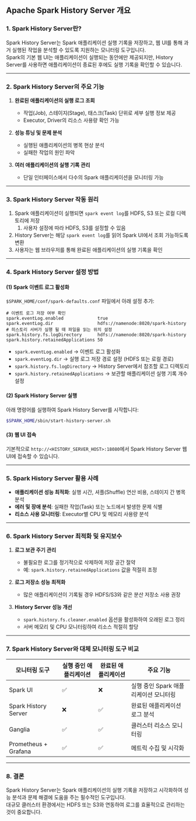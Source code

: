## **Apache Spark History Server 개요**

### **1. Spark History Server란?**
Spark History Server는 Spark 애플리케이션 실행 기록을 저장하고, 웹 UI를 통해 과거 실행된 작업을 분석할 수 있도록 지원하는 모니터링 도구입니다.  
Spark의 기본 웹 UI는 애플리케이션이 실행되는 동안에만 제공되지만, History Server를 사용하면 애플리케이션이 종료된 후에도 실행 기록을 확인할 수 있습니다.

---

### **2. Spark History Server의 주요 기능**
1. **완료된 애플리케이션의 실행 로그 조회**  
   - 작업(Job), 스테이지(Stage), 태스크(Task) 단위로 세부 실행 정보 제공  
   - Executor, Driver의 리소스 사용량 확인 가능  

2. **성능 튜닝 및 문제 분석**  
   - 실행된 애플리케이션의 병목 현상 분석  
   - 실패한 작업의 원인 파악  

3. **여러 애플리케이션의 실행 기록 관리**  
   - 단일 인터페이스에서 다수의 Spark 애플리케이션을 모니터링 가능  

---

### **3. Spark History Server 작동 원리**
1. Spark 애플리케이션이 실행되면 `spark event log`를 HDFS, S3 또는 로컬 디렉토리에 저장
   1. 사용자 설정에 따라 HDFS, S3를 설정할 수 있음 
2. History Server는 해당 `spark event log`를 읽어 Spark UI에서 조회 가능하도록 변환  
3. 사용자는 웹 브라우저를 통해 완료된 애플리케이션의 실행 기록을 확인  

---

### **4. Spark History Server 설정 방법**
#### **(1) Spark 이벤트 로그 활성화**
`$SPARK_HOME/conf/spark-defaults.conf` 파일에서 아래 설정 추가:
```properties
# 이벤트 로그 저장 여부 확인 
spark.eventLog.enabled             true
spark.eventLog.dir                 hdfs://namenode:8020/spark-history
# 히스토리 서버가 실행 될 때 파일을 읽는 위치 설정 
spark.history.fs.logDirectory      hdfs://namenode:8020/spark-history
spark.history.retainedApplications 50
```

- `spark.eventLog.enabled` → 이벤트 로그 활성화
- `spark.eventLog.dir` → 실행 로그 저장 경로 설정 (HDFS 또는 로컬 경로)
- `spark.history.fs.logDirectory` → History Server에서 참조할 로그 디렉토리
- `spark.history.retainedApplications` → 보관할 애플리케이션 실행 기록 개수 설정

#### **(2) Spark History Server 실행**
아래 명령어를 실행하여 Spark History Server를 시작합니다:
```sh
$SPARK_HOME/sbin/start-history-server.sh
```

#### **(3) 웹 UI 접속**
기본적으로 `http://<HISTORY_SERVER_HOST>:18080`에서 Spark History Server 웹 UI에 접속할 수 있습니다.

---

### **5. Spark History Server 활용 사례**
- **애플리케이션 성능 최적화**: 실행 시간, 셔플(Shuffle) 연산 비용, 스테이지 간 병목 분석  
- **에러 및 장애 분석**: 실패한 작업(Task) 또는 노드에서 발생한 문제 식별  
- **리소스 사용 모니터링**: Executor별 CPU 및 메모리 사용량 분석  

---

### **6. Spark History Server 최적화 및 유지보수**
1. **로그 보관 주기 관리**  
   - 불필요한 로그를 정기적으로 삭제하여 저장 공간 절약  
   - 예: `spark.history.retainedApplications` 값을 적절히 조정  

2. **로그 저장소 성능 최적화**  
   - 많은 애플리케이션이 기록될 경우 HDFS/S3와 같은 분산 저장소 사용 권장  

3. **History Server 성능 개선**  
   - `spark.history.fs.cleaner.enabled` 옵션을 활성화하여 오래된 로그 정리  
   - 서버 메모리 및 CPU 모니터링하여 리소스 적절히 할당  

---

### **7. Spark History Server와 대체 모니터링 도구 비교**
| 모니터링 도구 | 실행 중인 애플리케이션 | 완료된 애플리케이션 | 주요 기능 |
|--------------|------------------|------------------|----------|
| Spark UI | ✅ | ❌ | 실행 중인 Spark 애플리케이션 모니터링 |
| Spark History Server | ❌ | ✅ | 완료된 애플리케이션 로그 분석 |
| Ganglia | ✅ | ✅ | 클러스터 리소스 모니터링 |
| Prometheus + Grafana | ✅ | ✅ | 메트릭 수집 및 시각화 |

---

### **8. 결론**
Spark History Server는 Spark 애플리케이션의 실행 기록을 저장하고 시각화하여 성능 분석과 문제 해결에 도움을 주는 필수적인 도구입니다.  
대규모 클러스터 환경에서는 HDFS 또는 S3와 연동하여 로그를 효율적으로 관리하는 것이 중요합니다.